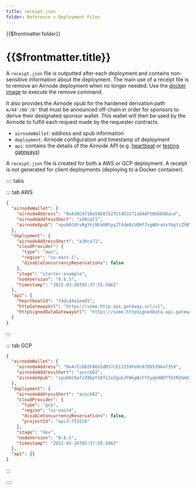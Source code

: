 ```yaml
---
title: receipt.json
folder: Reference > Deployment Files
---
```


<TitleSpan>{{$frontmatter.folder}}</TitleSpan>

# {{$frontmatter.title}}

<VersionWarning/>

A `receipt.json` file is outputted after each deployment and contains
non-sensitive information about the deployment. The main use of a receipt file
is to remove an Airnode deployment when no longer needed. Use the
[docker image](../../grp-providers/docker/deployer-image.md#remove) to execute
the remove command.

It also provides the Airnode xpub for the hardened derivation path
`m/44'/60'/0'` that must be announced off-chain in order for sponsors to derive
their designated sponsor wallet. This wallet will then be used by the Airnode to
fulfill each request made by the requester contracts.

- `airnodeWallet`: address and xpub information
- `deployment`: Airnode configuration and timestamp of deployment
- `api`: contains the details of the Airnode API (e.g.
  [heartbeat](../../grp-providers/guides/build-an-airnode/heartbeat.md) or
  [testing gateways](../../grp-providers/guides/build-an-airnode/http-gateways.md))

A `receipt.json` file is created for both a AWS or GCP deployment. A receipt is
not generated for client deployments (deploying to a Docker container).

:::: tabs

::: tab AWS

```json
{
  "airnodeWallet": {
    "airnodeAddress": "0xA30CA71Ba54E83127214D3271aEA8F5D6bD4Dace",
    "airnodeAddressShort": "a30ca71",
    "airnodeXpub": "xpub6C8tvRgYkjNVaGMtpyZf4deBcUQHf7vgWUraVxY6gYiZhBYbPkFkLLWJzUUeVFdkKpVtatmXHX8kB76xgfmTpVZWbVWdq1rneaAY6a8RtbY"
  },
  "deployment": {
    "airnodeAddressShort": "a30ca71",
    "cloudProvider": {
      "type": "aws",
      "region": "us-east-1",
      "disableConcurrencyReservations": false
    },
    "stage": "starter-example",
    "nodeVersion": "0.6.5",
    "timestamp": "2022-03-26T02:37:55.506Z"
  },
  "api": {
    "heartbeatId": "74dc44a1ee65",
    "httpGatewayUrl": "https://some.http.api.gateway.url/v1",
    "httpSignedDataGatewayUrl": "https://some.httpSignedData.api.gateway.url/v1"
  }
}
```

:::

::: tab GCP

```json
{
  "airnodeWallet": {
    "airnodeAddress": "0xAcCc602FA6d1dD57cE11559Fe0c07895396a7359",
    "airnodeAddressShort": "accc602",
    "airnodeXpub": "xpub6C6wfzZ8EptS8Ti2xZgukJFWkgBcFY2ygU4BDTTGtR2GmX3vvrx3YFat3i1XLfwvhtiCEty1GZnV1MSCKBBt7uYKBbrHaqWvP623w9jUNhW"
  },
  "deployment": {
    "airnodeAddressShort": "accc602",
    "cloudProvider": {
      "type": "gcp",
      "region": "us-east4",
      "disableConcurrencyReservations": false,
      "projectId": "api3-753118"
    },
    "stage": "dev",
    "nodeVersion": "0.6.5",
    "timestamp": "2022-03-26T02:37:55.506Z"
  },
  "api": {}
}
```

:::

::::

